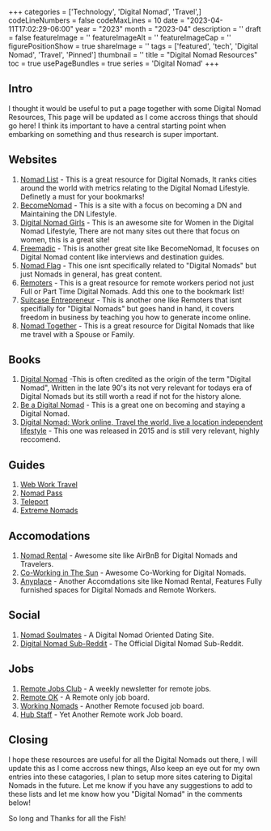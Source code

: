 ﻿+++
categories = ['Technology', 'Digital Nomad', 'Travel',]
codeLineNumbers = false
codeMaxLines = 10
date = "2023-04-11T17:02:29-06:00"
year = "2023"
month = "2023-04"
description = ''
draft = false
featureImage = ''
featureImageAlt = ''
featureImageCap = ''
figurePositionShow = true
shareImage = ''
tags = ['featured', 'tech', 'Digital Nomad', 'Travel', 'Pinned']
thumbnail = ''
title = "Digital Nomad Resources"
toc = true
usePageBundles = true
series = 'Digital Nomad'
+++

## Intro

I thought it would be useful to put a page together with some Digital Nomad Resources, This page will be updated as I come accross things that should go here! I think its important to have a central starting point when embarking on something and thus research is super important.

## Websites 


 1. [Nomad List](https://nomadlist.com/) - This is a great resource for Digital Nomads, It ranks cities around the world with metrics relating to the Digital Nomad Lifestyle. Definetly a must for your bookmarks!
 2. [BecomeNomad](https://becomenomad.com/) - This is a site with a focus on becoming a DN and Maintaining the DN Lifestyle.
 3. [Digital Nomad Girls](https://digitalnomadgirls.com/) - This is an awesome site for Women in the Digital Nomad Lifestyle, There are not many sites out there that focus on women, this is a great site!
 4. [Freemadic](https://freemadic.com/) - This is another great site like BecomeNomad, It focuses on Digital Nomad content like interviews and destination guides.
 5. [Nomad Flag](https://nomadflag.com/) - This one isnt specifically related to "Digital Nomads" but just Nomads in general, has great content. 
 6. [Remoters](https://remoters.net/) - This is a great resource for remote workers period not just Full or Part Time Digital Nomads. Add this one to the bookmark list!
 7. [Suitcase Entrepreneur](https://suitcaseentrepreneur.com/) - This is another one like Remoters that isnt specifially for "Digital Nomads" but goes hand in hand, it covers freedom in business by teaching you how to generate income online. 
 8. [Nomad Together](https://nomadtogether.com/) - This is a great resource for Digital Nomads that like me travel with a Spouse or Family.


## Books


 1. [Digital Nomad](https://www.amazon.com/gp/product/0471974994/ref=as_li_ss_tl?ie=UTF8&linkCode=sl1&tag=nomadicnotes-20&linkId=bce9fceeccb294019cf5cd3ba80c32fb) -This is often credited as the origin of the term "Digital Nomad", Written in the late 90's its not very relevant for todays era of Digital Nomads but its still worth a read if not for the history alone. 
 2. [Be a Digital Nomad](https://www.amazon.com/gp/product/1490402705/ref=as_li_ss_tl?ie=UTF8&linkCode=sl1&tag=nomadicnotes-20&linkId=2ec975588e2475301a45fb06920f0855) - This is a great one on becoming and staying a Digital Nomad. 
 3. [Digital Nomad: Work online, Travel the world, live a location independent lifestyle](https://www.amazon.com/gp/product/B00UG2OI00/ref=as_li_ss_tl?ie=UTF8&linkCode=sl1&tag=nomadicnotes-20&linkId=e126e816167897270c8cc661dfad6e69) - This one was released in 2015 and is still very relevant, highly reccomend.


## Guides


 1. [Web Work Travel](https://www.webworktravel.com/nomadguides/)
 2. [Nomad Pass](https://nomadpass.com/) 
 3. [Teleport](https://teleport.org/)
 4. [Extreme Nomads](https://extremenomads.life/)
    

## Accomodations

 1. [Nomad Rental](https://nomadrental.com/) - Awesome site like AirBnB for Digital Nomads and Travelers.
 2. [Co-Working in The Sun](https://www.coworkinginthesun.com/) - Awesome Co-Working for Digital Nomads.
 3. [Anyplace](https://www.anyplace.com/) - Another Accomdations site like Nomad Rental, Features Fully furnished spaces for Digital Nomads and Remote Workers.
    

## Social


 1. [Nomad Soulmates](https://nomadsoulmates.com/) - A Digital Nomad Oriented Dating Site.
 2. [Digital Nomad Sub-Reddit](https://www.reddit.com/r/digitalnomad) - The Official Digital Nomad Sub-Reddit.


## Jobs

 1. [Remote Jobs Club](https://remotejobsclub.com/) - A weekly newsletter for remote jobs. 
 2. [Remote OK](https://remoteok.com/) - A Remote only job board.
 3. [Working Nomads](https://www.workingnomads.com/jobs) - Another Remote focused job board.
 4. [Hub Staff](https://talent.hubstaff.com/) - Yet Another Remote work Job board.


## Closing

I hope these resources are useful for all the Digital Nomads out there, I will update this as I come accross new things, Also keep an eye out for my own entries into these catagories, I plan to setup more sites catering to Digital Nomads in the future. Let me know if you have any suggestions to add to these lists and let me know how you "Digital Nomad" in the comments below!

So long and Thanks for all the Fish!